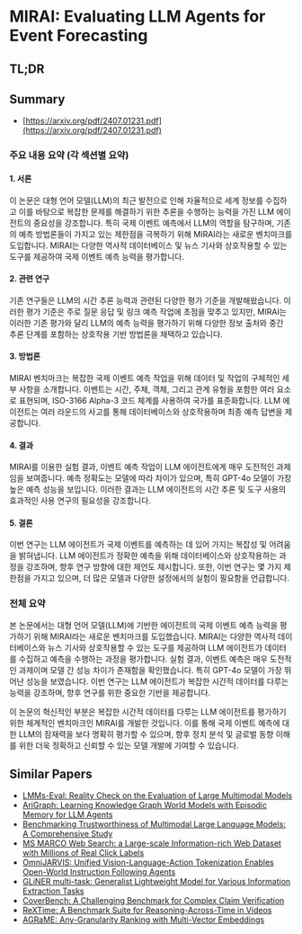 # MIRAI: Evaluating LLM Agents for Event Forecasting
## TL;DR
## Summary
- [https://arxiv.org/pdf/2407.01231.pdf](https://arxiv.org/pdf/2407.01231.pdf)

### 주요 내용 요약 (각 섹션별 요약)

#### 1. 서론
이 논문은 대형 언어 모델(LLM)의 최근 발전으로 인해 자율적으로 세계 정보를 수집하고 이를 바탕으로 복잡한 문제를 해결하기 위한 추론을 수행하는 능력을 가진 LLM 에이전트의 중요성을 강조합니다. 특히 국제 이벤트 예측에서 LLM의 역할을 탐구하며, 기존의 예측 방법론들이 가지고 있는 제한점을 극복하기 위해 MIRAI라는 새로운 벤치마크를 도입합니다. MIRAI는 다양한 역사적 데이터베이스 및 뉴스 기사와 상호작용할 수 있는 도구를 제공하여 국제 이벤트 예측 능력을 평가합니다.

#### 2. 관련 연구
기존 연구들은 LLM의 시간 추론 능력과 관련된 다양한 평가 기준을 개발해왔습니다. 이러한 평가 기준은 주로 질문 응답 및 링크 예측 작업에 초점을 맞추고 있지만, MIRAI는 이러한 기존 평가와 달리 LLM의 예측 능력을 평가하기 위해 다양한 정보 출처와 중간 추론 단계를 포함하는 상호작용 기반 방법론을 채택하고 있습니다.

#### 3. 방법론
MIRAI 벤치마크는 복잡한 국제 이벤트 예측 작업을 위해 데이터 및 작업의 구체적인 세부 사항을 소개합니다. 이벤트는 시간, 주체, 객체, 그리고 관계 유형을 포함한 여러 요소로 표현되며, ISO-3166 Alpha-3 코드 체계를 사용하여 국가를 표준화합니다. LLM 에이전트는 여러 라운드의 사고를 통해 데이터베이스와 상호작용하며 최종 예측 답변을 제공합니다.

#### 4. 결과
MIRAI를 이용한 실험 결과, 이벤트 예측 작업이 LLM 에이전트에게 매우 도전적인 과제임을 보여줍니다. 예측 정확도는 모델에 따라 차이가 있으며, 특히 GPT-4o 모델이 가장 높은 예측 성능을 보입니다. 이러한 결과는 LLM 에이전트의 시간 추론 및 도구 사용의 효과적인 사용 연구의 필요성을 강조합니다.

#### 5. 결론
이번 연구는 LLM 에이전트가 국제 이벤트를 예측하는 데 있어 가지는 복잡성 및 어려움을 밝혀냅니다. LLM 에이전트가 정확한 예측을 위해 데이터베이스와 상호작용하는 과정을 강조하며, 향후 연구 방향에 대한 제언도 제시합니다. 또한, 이번 연구는 몇 가지 제한점을 가지고 있으며, 더 많은 모델과 다양한 설정에서의 실험이 필요함을 언급합니다.

### 전체 요약
본 논문에서는 대형 언어 모델(LLM)에 기반한 에이전트의 국제 이벤트 예측 능력을 평가하기 위해 MIRAI라는 새로운 벤치마크를 도입했습니다. MIRAI는 다양한 역사적 데이터베이스와 뉴스 기사와 상호작용할 수 있는 도구를 제공하여 LLM 에이전트가 데이터를 수집하고 예측을 수행하는 과정을 평가합니다. 실험 결과, 이벤트 예측은 매우 도전적인 과제이며 모델 간 성능 차이가 존재함을 확인했습니다. 특히 GPT-4o 모델이 가장 뛰어난 성능을 보였습니다. 이번 연구는 LLM 에이전트가 복잡한 시간적 데이터를 다루는 능력을 강조하며, 향후 연구를 위한 중요한 기반을 제공합니다.

이 논문의 혁신적인 부분은 복잡한 시간적 데이터를 다루는 LLM 에이전트를 평가하기 위한 체계적인 벤치마크인 MIRAI를 개발한 것입니다. 이를 통해 국제 이벤트 예측에 대한 LLM의 잠재력을 보다 명확히 평가할 수 있으며, 향후 정치 분석 및 글로벌 동향 이해를 위한 더욱 정확하고 신뢰할 수 있는 모델 개발에 기여할 수 있습니다.

## Similar Papers
- [LMMs-Eval: Reality Check on the Evaluation of Large Multimodal Models](2407.12772.md)
- [AriGraph: Learning Knowledge Graph World Models with Episodic Memory for LLM Agents](2407.04363.md)
- [Benchmarking Trustworthiness of Multimodal Large Language Models: A Comprehensive Study](2406.07057.md)
- [MS MARCO Web Search: a Large-scale Information-rich Web Dataset with Millions of Real Click Labels](2405.07526.md)
- [OmniJARVIS: Unified Vision-Language-Action Tokenization Enables Open-World Instruction Following Agents](2407.00114.md)
- [GLiNER multi-task: Generalist Lightweight Model for Various Information Extraction Tasks](2406.12925.md)
- [CoverBench: A Challenging Benchmark for Complex Claim Verification](2408.03325.md)
- [ReXTime: A Benchmark Suite for Reasoning-Across-Time in Videos](2406.19392.md)
- [AGRaME: Any-Granularity Ranking with Multi-Vector Embeddings](2405.15028.md)
